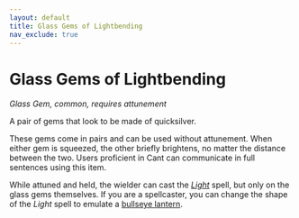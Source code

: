 ```yaml
---
layout: default
title: Glass Gems of Lightbending
nav_exclude: true
---
```


# Glass Gems of Lightbending

*Glass Gem, common, requires attunement*

A pair of gems that look to be made of quicksilver.

These gems come in pairs and can be used without attunement. When either gem is squeezed, the other briefly brightens, no matter the distance between the two. Users proficient in Cant can communicate in full sentences using this item. 

While attuned and held, the wielder can cast the [*Light*](../srd_spells/light) spell, but only on the glass gems themselves. If you are a spellcaster, you can change the shape of the *Light* spell to emulate a [bullseye lantern](../items/lantern_bullseye).